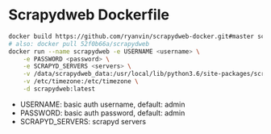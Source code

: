 # Scrapydweb Dockerfile

```bash
docker build https://github.com/ryanvin/scrapydweb-docker.git#master scrapydweb:latest
# also: docker pull 52f0b66a/scrapydweb
docker run --name scrapydweb -e USERNAME <username> \
    -e PASSWORD <password> \
    -e SCRAPYD_SERVERS <servers> \
    -v /data/scrapydweb_data:/usr/local/lib/python3.6/site-packages/scrapydweb/data \
    -v /etc/timezone:/etc/timezone \
    -d scrapydweb:latest
```

- USERNAME: basic auth username, default: admin
- PASSWORD: basic auth password, default: admin
- SCRAPYD_SERVERS: scrapyd servers
